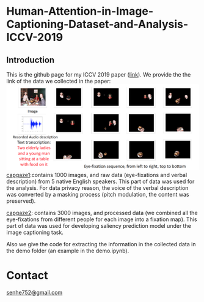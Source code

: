 # Human-Attention-in-Image-Captioning-Dataset-and-Analysis-ICCV-2019
## Introduction
This is the github page for my ICCV 2019 paper ([link](https://arxiv.org/pdf/1903.02499.pdf)).
We provide the the link of the data we collected in the paper:
![picture](/fg/data.png)
[capgaze1](https://drive.google.com/open?id=1qlOCr8TX6dmAxhlCob79X29riyQ_MRlq):contains 1000 images, and raw data (eye-fixations and verbal description) from 5 native English speakers. This part of data was used for the analysis. For data privacy reason, the voice of the verbal description was converted by a masking process (pitch modulation, the content was preserved).

[capgaze2](https://drive.google.com/drive/folders/1ghe3_7tdx2f3ejiKEnv6w_JJ39-9c9eB?usp=sharing): contains 3000 images, and processed data (we combined all the eye-fixations from different people for each image into a fixation map). This part of data was used for developing saliency prediction model under the image captioning task.

Also we give the code for extracting the information in the collected data in the demo folder (an example in the demo.ipynb).

# Contact
<senhe752@gmail.com>
